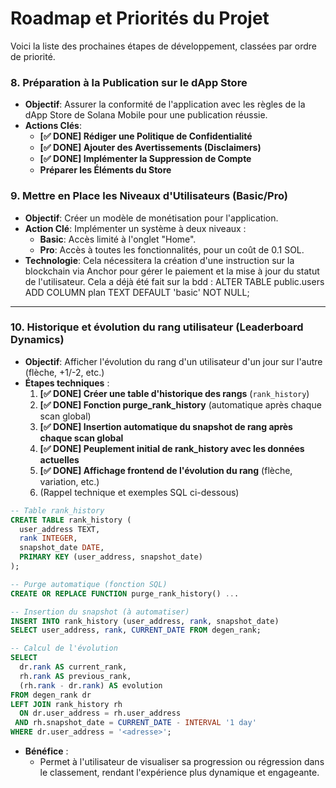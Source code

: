 # Roadmap et Priorités du Projet

Voici la liste des prochaines étapes de développement, classées par ordre de priorité.

### 8. Préparation à la Publication sur le dApp Store
- **Objectif**: Assurer la conformité de l'application avec les règles de la dApp Store de Solana Mobile pour une publication réussie.
- **Actions Clés**:
    - **[✅ DONE] Rédiger une Politique de Confidentialité**
    - **[✅ DONE] Ajouter des Avertissements (Disclaimers)**
    - **[✅ DONE] Implémenter la Suppression de Compte**
    - **Préparer les Éléments du Store**

### 9. Mettre en Place les Niveaux d'Utilisateurs (Basic/Pro)
- **Objectif**: Créer un modèle de monétisation pour l'application.
- **Action Clé**: Implémenter un système à deux niveaux :
    - **Basic**: Accès limité à l'onglet "Home".
    - **Pro**: Accès à toutes les fonctionnalités, pour un coût de 0.1 SOL.
- **Technologie**: Cela nécessitera la création d'une instruction sur la blockchain via Anchor pour gérer le paiement et la mise à jour du statut de l'utilisateur. 
Cela a déjà été fait sur la bdd :
ALTER TABLE public.users
ADD COLUMN plan TEXT DEFAULT 'basic' NOT NULL;

---

### 10. Historique et évolution du rang utilisateur (Leaderboard Dynamics)
- **Objectif**: Afficher l'évolution du rang d'un utilisateur d'un jour sur l'autre (flèche, +1/-2, etc.)
- **Étapes techniques** :
    1. **[✅ DONE] Créer une table d'historique des rangs** (`rank_history`)
    2. **[✅ DONE] Fonction purge_rank_history** (automatique après chaque scan global)
    3. **[✅ DONE] Insertion automatique du snapshot de rang après chaque scan global**
    4. **[✅ DONE] Peuplement initial de rank_history avec les données actuelles**
    5. **[✅ DONE] Affichage frontend de l'évolution du rang** (flèche, variation, etc.)
    5. (Rappel technique et exemples SQL ci-dessous)

```sql
-- Table rank_history
CREATE TABLE rank_history (
  user_address TEXT,
  rank INTEGER,
  snapshot_date DATE,
  PRIMARY KEY (user_address, snapshot_date)
);

-- Purge automatique (fonction SQL)
CREATE OR REPLACE FUNCTION purge_rank_history() ...

-- Insertion du snapshot (à automatiser)
INSERT INTO rank_history (user_address, rank, snapshot_date)
SELECT user_address, rank, CURRENT_DATE FROM degen_rank;

-- Calcul de l'évolution
SELECT
  dr.rank AS current_rank,
  rh.rank AS previous_rank,
  (rh.rank - dr.rank) AS evolution
FROM degen_rank dr
LEFT JOIN rank_history rh
  ON dr.user_address = rh.user_address
 AND rh.snapshot_date = CURRENT_DATE - INTERVAL '1 day'
WHERE dr.user_address = '<adresse>';
```

- **Bénéfice** :
    - Permet à l'utilisateur de visualiser sa progression ou régression dans le classement, rendant l'expérience plus dynamique et engageante.